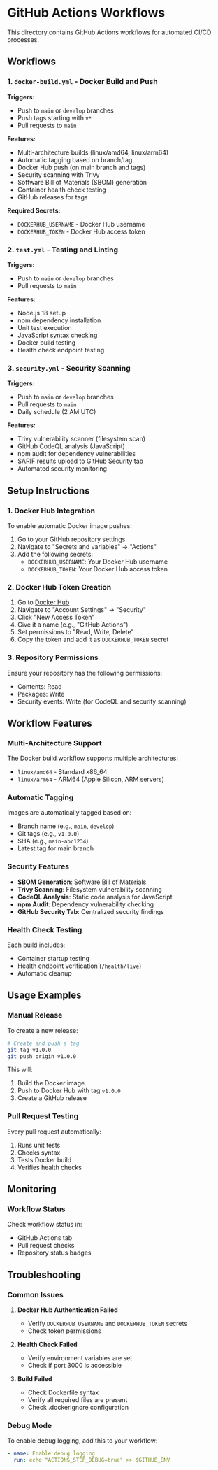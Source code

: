 # GitHub Actions Workflows

This directory contains GitHub Actions workflows for automated CI/CD processes.

## Workflows

### 1. `docker-build.yml` - Docker Build and Push

**Triggers:**
- Push to `main` or `develop` branches
- Push tags starting with `v*`
- Pull requests to `main`

**Features:**
- Multi-architecture builds (linux/amd64, linux/arm64)
- Automatic tagging based on branch/tag
- Docker Hub push (on main branch and tags)
- Security scanning with Trivy
- Software Bill of Materials (SBOM) generation
- Container health check testing
- GitHub releases for tags

**Required Secrets:**
- `DOCKERHUB_USERNAME` - Docker Hub username
- `DOCKERHUB_TOKEN` - Docker Hub access token

### 2. `test.yml` - Testing and Linting

**Triggers:**
- Push to `main` or `develop` branches
- Pull requests to `main`

**Features:**
- Node.js 18 setup
- npm dependency installation
- Unit test execution
- JavaScript syntax checking
- Docker build testing
- Health check endpoint testing

### 3. `security.yml` - Security Scanning

**Triggers:**
- Push to `main` or `develop` branches
- Pull requests to `main`
- Daily schedule (2 AM UTC)

**Features:**
- Trivy vulnerability scanner (filesystem scan)
- GitHub CodeQL analysis (JavaScript)
- npm audit for dependency vulnerabilities
- SARIF results upload to GitHub Security tab
- Automated security monitoring


## Setup Instructions

### 1. Docker Hub Integration

To enable automatic Docker image pushes:

1. Go to your GitHub repository settings
2. Navigate to "Secrets and variables" → "Actions"
3. Add the following secrets:
   - `DOCKERHUB_USERNAME`: Your Docker Hub username
   - `DOCKERHUB_TOKEN`: Your Docker Hub access token

### 2. Docker Hub Token Creation

1. Go to [Docker Hub](https://hub.docker.com/)
2. Navigate to "Account Settings" → "Security"
3. Click "New Access Token"
4. Give it a name (e.g., "GitHub Actions")
5. Set permissions to "Read, Write, Delete"
6. Copy the token and add it as `DOCKERHUB_TOKEN` secret

### 3. Repository Permissions

Ensure your repository has the following permissions:
- Contents: Read
- Packages: Write
- Security events: Write (for CodeQL and security scanning)

## Workflow Features

### Multi-Architecture Support

The Docker build workflow supports multiple architectures:
- `linux/amd64` - Standard x86_64
- `linux/arm64` - ARM64 (Apple Silicon, ARM servers)

### Automatic Tagging

Images are automatically tagged based on:
- Branch name (e.g., `main`, `develop`)
- Git tags (e.g., `v1.0.0`)
- SHA (e.g., `main-abc1234`)
- Latest tag for main branch

### Security Features

- **SBOM Generation**: Software Bill of Materials
- **Trivy Scanning**: Filesystem vulnerability scanning
- **CodeQL Analysis**: Static code analysis for JavaScript
- **npm Audit**: Dependency vulnerability checking
- **GitHub Security Tab**: Centralized security findings

### Health Check Testing

Each build includes:
- Container startup testing
- Health endpoint verification (`/health/live`)
- Automatic cleanup

## Usage Examples

### Manual Release

To create a new release:

```bash
# Create and push a tag
git tag v1.0.0
git push origin v1.0.0
```

This will:
1. Build the Docker image
2. Push to Docker Hub with tag `v1.0.0`
3. Create a GitHub release

### Pull Request Testing

Every pull request automatically:
1. Runs unit tests
2. Checks syntax
3. Tests Docker build
4. Verifies health checks


## Monitoring

### Workflow Status

Check workflow status in:
- GitHub Actions tab
- Pull request checks
- Repository status badges


## Troubleshooting

### Common Issues

1. **Docker Hub Authentication Failed**
   - Verify `DOCKERHUB_USERNAME` and `DOCKERHUB_TOKEN` secrets
   - Check token permissions

2. **Health Check Failed**
   - Verify environment variables are set
   - Check if port 3000 is accessible

3. **Build Failed**
   - Check Dockerfile syntax
   - Verify all required files are present
   - Check .dockerignore configuration

### Debug Mode

To enable debug logging, add this to your workflow:

```yaml
- name: Enable debug logging
  run: echo "ACTIONS_STEP_DEBUG=true" >> $GITHUB_ENV
```
